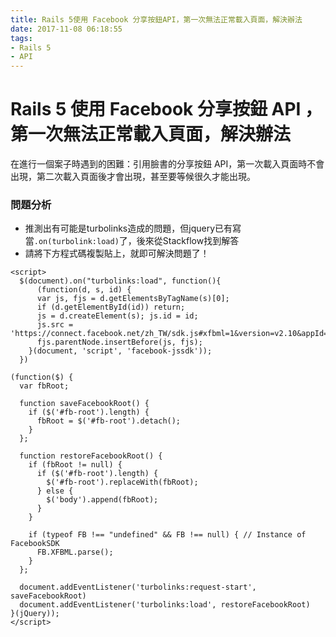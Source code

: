 ```yaml
---
title: Rails 5使用 Facebook 分享按鈕API，第一次無法正常載入頁面，解決辦法
date: 2017-11-08 06:18:55
tags:
- Rails 5
- API
---
```

# Rails 5 使用 Facebook 分享按鈕 API ，第一次無法正常載入頁面，解決辦法
在進行一個案子時遇到的困難：引用臉書的分享按鈕 API，第一次載入頁面時不會出現，第二次載入頁面後才會出現，甚至要等候很久才能出現。   

### 問題分析   
    
  - 推測出有可能是turbolinks造成的問題，但jquery已有寫當`.on(turbolink:load)`了，後來從Stackflow找到解答    
  - 請將下方程式碼複製貼上，就即可解決問題了！ 
  
```
<script>
  $(document).on("turbolinks:load", function(){
      (function(d, s, id) {
      var js, fjs = d.getElementsByTagName(s)[0];
      if (d.getElementById(id)) return;
      js = d.createElement(s); js.id = id;
      js.src = 'https://connect.facebook.net/zh_TW/sdk.js#xfbml=1&version=v2.10&appId=2046979441994437';
      fjs.parentNode.insertBefore(js, fjs);
    }(document, 'script', 'facebook-jssdk'));
  })

(function($) {
  var fbRoot;

  function saveFacebookRoot() {
    if ($('#fb-root').length) {
      fbRoot = $('#fb-root').detach();
    }
  };

  function restoreFacebookRoot() {
    if (fbRoot != null) {
      if ($('#fb-root').length) {
        $('#fb-root').replaceWith(fbRoot);
      } else {
        $('body').append(fbRoot);
      }
    }

    if (typeof FB !== "undefined" && FB !== null) { // Instance of FacebookSDK
      FB.XFBML.parse();
    }
  };

  document.addEventListener('turbolinks:request-start', saveFacebookRoot)
  document.addEventListener('turbolinks:load', restoreFacebookRoot)
}(jQuery));
</script>
```